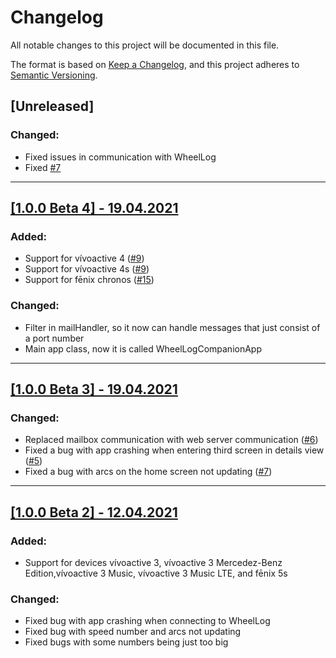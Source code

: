 # Changelog
All notable changes to this project will be documented in this file.

The format is based on [Keep a Changelog](https://keepachangelog.com/en/1.0.0/),
and this project adheres to [Semantic Versioning](https://semver.org/spec/v2.0.0.html).

## [Unreleased]

### Changed:
- Fixed issues in communication with WheelLog
- Fixed [#7](https://github.com/Wheellog/WheelLog.Garmin/issues/7)

--- 

## [[1.0.0 Beta 4] - 19.04.2021](https://github.com/Wheellog/WheelLog.Garmin/releases/tag/1.0.0-beta4)

### Added:
- Support for vívoactive 4 ([#9](https://github.com/Wheellog/WheelLog.Garmin/issues/9))
- Support for vívoactive 4s ([#9](https://github.com/Wheellog/WheelLog.Garmin/issues/9))
- Support for fēnix chronos ([#15](https://github.com/Wheellog/WheelLog.Garmin/issues/15))

### Changed:
- Filter in mailHandler, so it now can handle messages that just consist of a port number
- Main app class, now it is called WheelLogCompanionApp

---

## [[1.0.0 Beta 3] - 19.04.2021](https://github.com/Wheellog/WheelLog.Garmin/releases/tag/1.0.0-beta3)

### Changed:
- Replaced mailbox communication with web server communication ([#6](https://github.com/Wheellog/WheelLog.Garmin/issues/6))
- Fixed a bug with app crashing when entering third screen in details view ([#5](https://github.com/Wheellog/WheelLog.Garmin/issues/5))
- Fixed a bug with arcs on the home screen not updating ([#7](https://github.com/Wheellog/WheelLog.Garmin/issues/7))

---

## [[1.0.0 Beta 2] - 12.04.2021](https://github.com/Wheellog/WheelLog.Garmin/releases/tag/1.0.0-beta2)

### Added: 
- Support for devices vívoactive 3, vívoactive 3 Mercedez-Benz Edition,vívoactive 3 Music, vívoactive 3 Music LTE, and fēnix 5s

### Changed:
- Fixed bug with app crashing when connecting to WheelLog
- Fixed bug with speed number and arcs not updating
- Fixed bugs with some numbers being just too big
